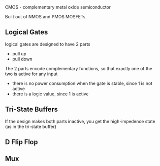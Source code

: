 CMOS - complementary metal oxide semiconductor

Built out of NMOS and PMOS MOSFETs.

## Logical Gates
logical gates are designed to have 2 parts
 - pull up
 - pull down

The 2 parts encode complementary functions, so that exactly one of the two is active for any input
 - there is no power consumption when the gate is stable, since 1 is not active
 - there is a logic value, since 1 is active

## Tri-State Buffers

If the design makes both parts inactive, you get the high-impedence state (as in the tri-state buffer)

## D Flip Flop
## Mux
